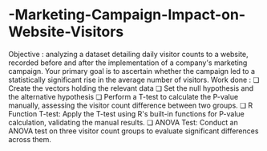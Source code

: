 # -Marketing-Campaign-Impact-on-Website-Visitors
Objective : analyzing a dataset detailing  daily visitor counts to a website, recorded before and after the  implementation of a company's marketing campaign. Your  primary goal is to ascertain whether the campaign led to a  statistically significant rise in the average number of visitors. 
Work done : 
 ❏ Create the vectors holding the relevant data
 ❏ Set the null hypothesis and the alternative hypothesis
 ❏ Perform a T-test to calculate the P-value manually, 
assessing the visitor count difference between two groups.
 ❏ R Function T-test: Apply the T-test using R's built-in 
functions for P-value calculation, validating the manual 
results.
 ❏ ANOVA Test: Conduct an ANOVA test on three visitor count 
groups to evaluate significant differences across them.
